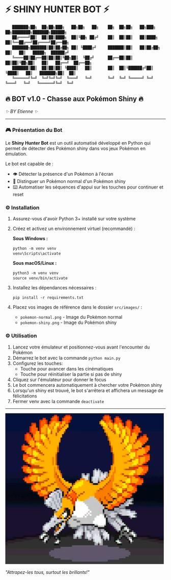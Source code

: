 # ⚡ SHINY HUNTER BOT ⚡

```
   ███████╗██╗  ██╗██╗███╗   ██╗██╗   ██╗    ██╗  ██╗██╗   ██╗███╗   ██╗████████╗███████╗██████╗ 
   ██╔════╝██║  ██║██║████╗  ██║╚██╗ ██╔╝    ██║  ██║██║   ██║████╗  ██║╚══██╔══╝██╔════╝██╔══██╗
   ███████╗███████║██║██╔██╗ ██║ ╚████╔╝     ███████║██║   ██║██╔██╗ ██║   ██║   █████╗  ██████╔╝
   ╚════██║██╔══██║██║██║╚██╗██║  ╚██╔╝      ██╔══██║██║   ██║██║╚██╗██║   ██║   ██╔══╝  ██╔══██╗
   ███████║██║  ██║██║██║ ╚████║   ██║       ██║  ██║╚██████╔╝██║ ╚████║   ██║   ███████╗██║  ██║
   ╚══════╝╚═╝  ╚═╝╚═╝╚═╝  ╚═══╝   ╚═╝       ╚═╝  ╚═╝ ╚═════╝ ╚═╝  ╚═══╝   ╚═╝   ╚══════╝╚═╝  ╚═╝
```

## 🔥 BOT v1.0 - Chasse aux Pokémon Shiny 🔥

_✨ BY Etienne ✨_

---

### 🎮 Présentation du Bot

Le **Shiny Hunter Bot** est un outil automatisé développé en Python qui permet de détecter des  Pokémon shiny dans vos jeux Pokémon en émulation. 

Le bot est capable de :
- 👁️ Détecter la présence d'un Pokémon à l'écran
- 🌈 Distinguer un Pokémon normal d'un Pokémon shiny
- ⌨️ Automatiser les séquences d'appui sur les touches pour continuer et reset

### ⚙️ Installation

1. Assurez-vous d'avoir Python 3+ installé sur votre système
2. Créez et activez un environnement virtuel (recommandé) :

   **Sous Windows :**
   ```
   python -m venv venv
   venv\Scripts\activate
   ```

   **Sous macOS/Linux :**
   ```
   python3 -m venv venv
   source venv/bin/activate
   ```

3. Installez les dépendances nécessaires :
   ```
   pip install -r requirements.txt
   ```

4. Placez vos images de référence dans le dossier `src/images/` :
   - `pokemon-normal.png` - Image du Pokémon normal
   - `pokemon-shiny.png` - Image du Pokémon shiny

### ⚙️ Utilisation

1. Lancez votre émulateur et positionnez-vous avant l'encounter du Pokémon
2. Démarrez le bot avec la commande `python main.py`
3. Configurez les touches:
   - Touche pour avancer dans les cinématiques
   - Touche pour réinitialiser la partie si pas de shiny
4. Cliquez sur l'émulateur pour donner le focus
5. Le bot commencera automatiquement à chercher votre Pokémon shiny
6. Lorsqu'un shiny est trouvé, le bot s'arrêtera et affichera un message de félicitations
7. Fermer venv avec la commande `deactivate`

---

![shiny-pokemon](src/images/shiny_pokemon.png)

_"Attrapez-les tous, surtout les brillants!"_
